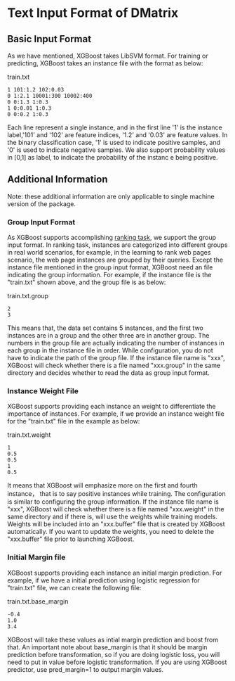 Text Input Format of DMatrix
============================

## Basic Input Format
As we have mentioned, XGBoost takes LibSVM format. For training or predicting, XGBoost takes an instance file with the format as below:

train.txt
```
1 101:1.2 102:0.03
0 1:2.1 10001:300 10002:400
0 0:1.3 1:0.3
1 0:0.01 1:0.3
0 0:0.2 1:0.3
```
Each line represent a single instance, and in the first line '1' is the instance label,'101' and '102' are feature indices, '1.2' and '0.03' are feature values. In the binary classification case, '1' is used to indicate positive samples, and '0' is used to indicate negative samples. We also support probability values in [0,1] as label, to indicate the probability of the instanc
e being positive.

Additional Information
----------------------
Note: these additional information are only applicable to single machine version of the package.

### Group Input Format
As XGBoost supports accomplishing [ranking task](../demo/rank), we support the group input format. In ranking task, instances are categorized into different groups in real world scenarios, for example, in the learning to rank web pages scenario, the web page instances are grouped by their queries. Except the instance file mentioned in the group input format, XGBoost need an file indicating the group information. For example, if the instance file is the "train.txt" shown above,
and the group file is as below:

train.txt.group
```
2
3
```
This means that, the data set contains 5 instances, and the first two instances are in a group and the other three are in another group. The numbers in the group file are actually indicating the number of instances in each group in the instance file in order.
While configuration, you do not have to indicate the path of the group file. If the instance file name is "xxx", XGBoost will check whether there is a file named "xxx.group" in the same directory and decides whether to read the data as group input format.

### Instance Weight File
XGBoost supports providing each instance an weight to differentiate the importance of instances. For example, if we provide an instance weight file for the "train.txt" file in the example as below:

train.txt.weight
```
1
0.5
0.5
1
0.5
```
It means that XGBoost will emphasize more on the first and fourth instance， that is to say positive instances while training.
The configuration is similar to configuring the group information. If the instance file name is "xxx", XGBoost will check whether there is a file named "xxx.weight" in the same directory and if there is, will use the weights while training models. Weights will be included into an "xxx.buffer" file that is created by XGBoost automatically. If you want to update the weights, you need to delete the "xxx.buffer" file prior to launching XGBoost.

### Initial Margin file
XGBoost supports providing each instance an initial margin prediction. For example, if we have a initial prediction using logistic regression for "train.txt" file, we can create the following file:

train.txt.base_margin
```
-0.4
1.0
3.4
```
XGBoost will take these values as intial margin prediction and boost from that. An important note about base_margin is that it should be margin prediction before transformation, so if you are doing logistic loss, you will need to put in value before logistic transformation. If you are using XGBoost predictor, use pred_margin=1 to output margin values.
